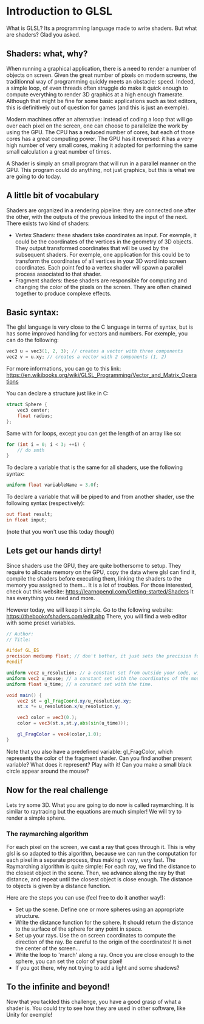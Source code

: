 # Introduction to GLSL

What is GLSL? Its a programming language made to write shaders. But what are shaders? Glad you asked.

## Shaders: what, why?

When running a graphical application, there is a need to render a number of objects on screen. Given the great number of pixels on modern screens, the traditionnal way of programming quickly meets an obstacle: speed. Indeed, a simple loop, of even threads often struggle do make it quick enough to compute everything to render 3D graphics at a high enough framerate. Although that might be fine for some basic applications such as text editors, this is definitively out of question for games (and this is just an exemple).

Modern machines offer an alternative: instead of coding a loop that will go over each pixel on the screen, one can choose to parallelize the work by using the GPU.
The CPU has a reduced number of cores, but each of those cores has a great computing power. The GPU has it reversed: it has a very high number of very small cores, making it adapted for performing the same small calculation a great number of times.

A Shader is simply an small program that will run in a parallel manner on the GPU.
This program could do anything, not just graphics, but this is what we are going to do today.



## A little bit of vocabulary

Shaders are organized in a rendering pipeline: they are connected one after the other, with the outputs of the previous linked to the input of the next.
There exists two kind of shaders:

- Vertex Shaders: these shaders take coordinates as input. For exemple, it could be the coordinates of the vertices in the geometry of 3D objects. They output transformed coordinates that will be used by the subsequent shaders. For exemple, one application for this could be to transform the coordinates of all vertices in your 3D word into screen coordinates. Each point fed to a vertex shader will spawn a parallel process associated to that shader.
- Fragment shaders: these shaders are responsible for computing and changing the color of the pixels on the screen. They are often chained together to produce complexe effects.

## Basic syntax:

The glsl language is very close to the C language in terms of syntax, but is has some improved handling for vectors and numbers.
For exemple, you can do the following:

```C
vec3 u = vec3(1, 2, 3); // creates a vector with three components
vec2 v = u.xy; // creates a vector with 2 components (1, 2)
```

For more informations, you can go to this link: https://en.wikibooks.org/wiki/GLSL_Programming/Vector_and_Matrix_Operations

You can declare a structure just like in C:

```C
struct Sphere {
    vec3 center;
    float radius;
};
```

Same with for loops, except you can get the length of an array like so:

```C
for (int i = 0; i < 3; ++i) {
    // do smth
}
```
To declare a variable that is the same for all shaders, use the following syntax:

```glsl
uniform float variableName = 3.0f;
```
To declare a variable that will be piped to and from another shader, use the following syntax (respectively):

```glsl
out float result;
in float input;
```
(note that you won't use this today though)

## Lets get our hands dirty!

Since shaders use the GPU, they are quite bothersome to setup. They require to allocate memory on the GPU, copy the data where glsl can find it, compile the shaders before executing them, linking the shaders to the memory you assigned to them... It is a lot of troubles. For those interested, check out this website:
https://learnopengl.com/Getting-started/Shaders
It has everything you need and more.

However today, we will keep it simple. Go to the following website:
https://thebookofshaders.com/edit.php
There, you will find a web editor with some preset variables.

```glsl
// Author:
// Title:

#ifdef GL_ES
precision mediump float; // don't bother, it just sets the precision for the floats
#endif

uniform vec2 u_resolution; // a constant set from outside your code, with the resolution of the screen
uniform vec2 u_mouse; // a constant set with the coordinates of the mouse.
uniform float u_time; // a constant set with the time.

void main() {
    vec2 st = gl_FragCoord.xy/u_resolution.xy;
    st.x *= u_resolution.x/u_resolution.y;

    vec3 color = vec3(0.);
    color = vec3(st.x,st.y,abs(sin(u_time)));

    gl_FragColor = vec4(color,1.0);
}
```

Note that you also have a predefined variable: gl_FragColor, which represents the color of the fragment shader. Can you find another present variable? What does it represent?
Play with it! Can you make a small black circle appear around the mouse?

## Now for the real challenge

Lets try some 3D. What you are going to do now is called raymarching. It is similar to raytracing but the equations are much simpler!
We will try to render a simple sphere.

### The raymarching algorithm

For each pixel on the screen, we cast a ray that goes through it. This is why glsl is so adapted to this algorithm, because we can run the computation for each pixel in a separate process, thus making it very, very fast.
The Raymarching algorithm is quite simple:
For each ray, we find the distance to the closest object in the scene. Then, we advance along the ray by that distance, and repeat until the closest object is close enough. The distance to objects is given by a distance function.

Here are the steps you can use (feel free to do it another way!):
- Set up the scene. Define one or more spheres using an appropriate structure.
- Write the distance function for the sphere. It should return the distance to the surface of the sphere for any point in space.
- Set up your rays. Use the on screen coordinates to compute the direction of the ray. Be careful to the origin of the coordinates! It is not the center of the screen...
- Write the loop to 'march' along a ray. Once you are close enough to the sphere, you can set the color of your pixel!
- If you got there, why not trying to add a light and some shadows?


## To the infinite and beyond!
Now that you tackled this challenge, you have a good grasp of what a shader is. You could try to see how they are used in other software, like Unity for exemple!




